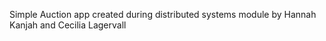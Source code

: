 Simple Auction app created during distributed systems module by Hannah Kanjah and Cecilia Lagervall
